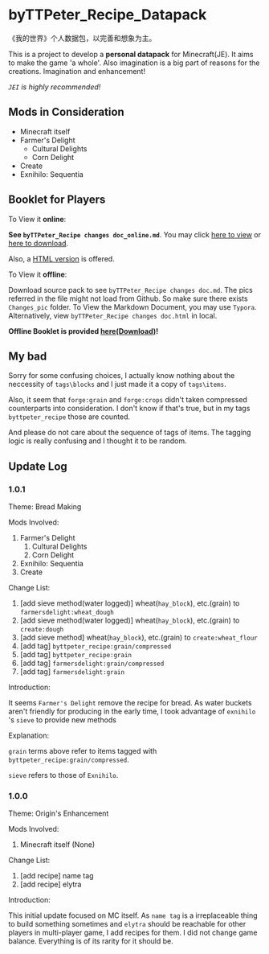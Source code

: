 # byTTPeter_Recipe_Datapack
 《我的世界》个人数据包，以完善和想象为主。

This is a project to develop a **personal datapack** for Minecraft(JE). It aims to make the game 'a whole'. Also imagination is a big part of reasons for the creations. Imagination and enhancement!

*`JEI` is highly recommended!*

## Mods in Consideration

- Minecraft itself
- Farmer's Delight
  - Cultural Delights
  - Corn Delight
- Create
- Exnihilo: Sequentia

## Booklet for Players

To View it **online**:

**See `byTTPeter_Recipe changes doc_online.md`**. You may click [here to view](https://github.com/TTStudio-of-TTPeter/byTTPeter_Recipe_Datapack/blob/main/byTTPeter_Recipe%20changes%20doc_online.md) or [here to download](https://ttstudio-of-ttpeter.github.io/byttpeter_recipe_datapack/byTTPeter_Recipe%20Changes%20doc_online.md).

Also, a [HTML version](https://ttstudio-of-ttpeter.github.io/byttpeter_recipe_datapack/byTTPeter_Recipe%20changes%20doc_online.html) is offered.

To View it **offline**:

Download source pack to see `byTTPeter_Recipe changes doc.md`. The pics referred in the file might not load from Github. So make sure there exists `Changes_pic` folder. To View the Markdown Document, you may use `Typora`. Alternatively, view `byTTPeter_Recipe changes doc.html` in local.

**Offline Booklet is provided [here(Download)](https://github.com/TTStudio-of-TTPeter/byTTPeter_Recipe_Datapack/raw/main/zip_to_upload/byTTPeter_Recipe_Datapack_doczip.zip)!**

## My bad

Sorry for some confusing choices, I actually know nothing about the neccessity of `tags\blocks` and I just made it a copy of `tags\items`.

Also, it seem that `forge:grain` and `forge:crops` didn't taken compressed counterparts into consideration. I don't know if that's true, but in my tags `byttpeter_recipe` those are counted.

And please do not care about the sequence of tags of items. The tagging logic is really confusing and I thought it to be random.

## Update Log

### 1.0.1

Theme: Bread Making

Mods Involved:

1. Farmer's Delight
   1. Cultural Delights
   2. Corn Delight
2. Exnihilo: Sequentia
3. Create

Change List:

1. [add sieve method(water logged)] wheat(`hay_block`), etc.(grain) to `farmersdelight:wheat_dough`
2. [add sieve method(water logged)] wheat(`hay_block`), etc.(grain) to `create:dough`
3. [add sieve method] wheat(`hay_block`), etc.(grain) to `create:wheat_flour`
4. [add tag] `byttpeter_recipe:grain/compressed`
5. [add tag] `byttpeter_recipe:grain`
6. [add tag] `farmersdelight:grain/compressed`
7. [add tag] `farmersdelight:grain`

Introduction:

It seems `Farmer's Delight` remove the recipe for bread. As water buckets aren't friendly for producing in the early time, I took advantage of `exnihilo` 's `sieve` to provide new methods

Explanation:

`grain` terms above refer to items tagged with `byttpeter_recipe:grain/compressed`.

`sieve` refers to those of `Exnihilo`.

### 1.0.0

Theme: Origin's Enhancement

Mods Involved:

1. Minecraft itself (None)

Change List:

1. [add recipe] name tag
2. [add recipe] elytra

Introduction:

This initial update focused on MC itself. As `name tag` is a irreplaceable thing to build something sometimes and `elytra` should be reachable for other players in multi-player game, I add recipes for them. I did not change game balance. Everything is of its rarity for it should be.



